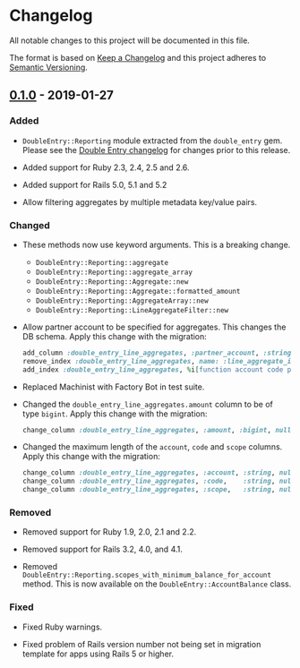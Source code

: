 # Changelog

All notable changes to this project will be documented in this file.

The format is based on [Keep a Changelog](http://keepachangelog.com/en/1.0.0/)
and this project adheres to [Semantic Versioning](http://semver.org/spec/v2.0.0.html).

## [0.1.0] - 2019-01-27

### Added

- `DoubleEntry::Reporting` module extracted from the `double_entry` gem. Please see
  the [Double Entry changelog](https://github.com/envato/double_entry/blob/master/CHANGELOG.md)
  for changes prior to this release.

- Added support for Ruby 2.3, 2.4, 2.5 and 2.6.

- Added support for Rails 5.0, 5.1 and 5.2

- Allow filtering aggregates by multiple metadata key/value pairs.

### Changed

- These methods now use keyword arguments. This is a breaking change.
  - `DoubleEntry::Reporting::aggregate`
  - `DoubleEntry::Reporting::aggregate_array`
  - `DoubleEntry::Reporting::Aggregate::new`
  - `DoubleEntry::Reporting::Aggregate::formatted_amount`
  - `DoubleEntry::Reporting::AggregateArray::new`
  - `DoubleEntry::Reporting::LineAggregateFilter::new`

- Allow partner account to be specified for aggregates. This changes the DB
  schema. Apply this change with the migration:

    ```ruby
    add_column :double_entry_line_aggregates, :partner_account, :string, after: :code
    remove_index :double_entry_line_aggregates, name: :line_aggregate_idx
    add_index :double_entry_line_aggregates, %i[function account code partner_account year month week day], name: :line_aggregate_idx
    ```

- Replaced Machinist with Factory Bot in test suite.

- Changed the `double_entry_line_aggregates.amount` column to be of type `bigint`.
  Apply this change with the migration:

   ```ruby
   change_column :double_entry_line_aggregates, :amount, :bigint, null: false
   ```

- Changed the maximum length of the `account`, `code` and `scope` columns.
  Apply this change with the migration:

   ```ruby
   change_column :double_entry_line_aggregates, :account, :string, null: false
   change_column :double_entry_line_aggregates, :code,    :string, null: true
   change_column :double_entry_line_aggregates, :scope,   :string, null: true
   ```

### Removed

- Removed support for Ruby 1.9, 2.0, 2.1 and 2.2.

- Removed support for Rails 3.2, 4.0, and 4.1.

- Removed `DoubleEntry::Reporting.scopes_with_minimum_balance_for_account`
  method. This is now available on the `DoubleEntry::AccountBalance` class.

### Fixed

- Fixed Ruby warnings.

- Fixed problem of Rails version number not being set in migration template for apps using Rails 5 or higher.

[Unreleased]: https://github.com/envato/double_entry/compare/v0.1.0...HEAD
[0.1.0]: https://github.com/envato/double_entry-reporting/compare/double-entry-v1.0.0...v0.1.0
